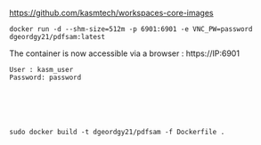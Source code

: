 https://github.com/kasmtech/workspaces-core-images


    docker run -d --shm-size=512m -p 6901:6901 -e VNC_PW=password dgeordgy21/pdfsam:latest

The container is now accessible via a browser : https://IP:6901

    User : kasm_user
    Password: password






    sudo docker build -t dgeordgy21/pdfsam -f Dockerfile .
